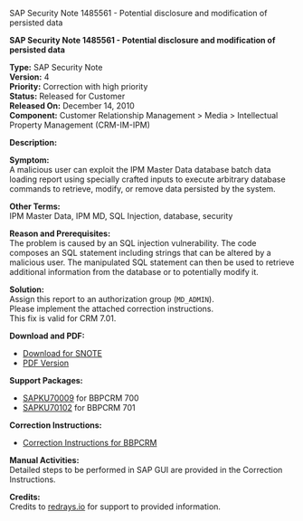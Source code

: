 SAP Security Note 1485561 - Potential disclosure and modification of persisted data

**SAP Security Note 1485561 - Potential disclosure and modification of persisted data**

**Type:** SAP Security Note  
**Version:** 4  
**Priority:** Correction with high priority  
**Status:** Released for Customer  
**Released On:** December 14, 2010  
**Component:** Customer Relationship Management > Media > Intellectual Property Management (CRM-IM-IPM)

**Description:**

**Symptom:**  
A malicious user can exploit the IPM Master Data database batch data loading report using specially crafted inputs to execute arbitrary database commands to retrieve, modify, or remove data persisted by the system.

**Other Terms:**  
IPM Master Data, IPM MD, SQL Injection, database, security

**Reason and Prerequisites:**  
The problem is caused by an SQL injection vulnerability. The code composes an SQL statement including strings that can be altered by a malicious user. The manipulated SQL statement can then be used to retrieve additional information from the database or to potentially modify it.

**Solution:**  
Assign this report to an authorization group (`MD_ADMIN`).  
Please implement the attached correction instructions.  
This fix is valid for CRM 7.01.

**Download and PDF:**  
- [Download for SNOTE](https://notesdownloads.sap.com/note/0040000008790712017)  
- [PDF Version](https://me.sap.com/sap/support/sfm/notes/print/0001485561?language=en-US&token=88F3DD35E42CDE220099004DF64EEFE4)

**Support Packages:**  
- [SAPKU70009](https://me.sap.com/supportpackage/SAPKU70009) for BBPCRM 700  
- [SAPKU70102](https://me.sap.com/supportpackage/SAPKU70102) for BBPCRM 701

**Correction Instructions:**  
- [Correction Instructions for BBPCRM](https://me.sap.com/corrins/0001485561/63)

**Manual Activities:**  
Detailed steps to be performed in SAP GUI are provided in the Correction Instructions.

**Credits:**  
Credits to [redrays.io](https://redrays.io) for support to provided information.